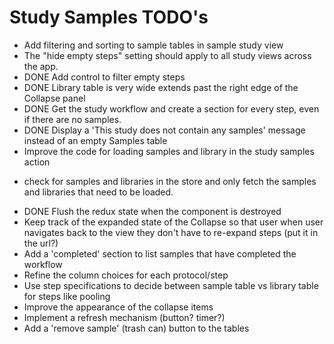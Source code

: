 # Study Samples TODO's

* Add filtering and sorting to sample tables in sample study view
* The "hide empty steps" setting should apply to all study views across the app.
* DONE Add control to filter empty steps
* DONE Library table is very wide extends past the right edge of the Collapse panel 
* DONE Get the study workflow and create a section for every step, even if there are no samples.
* DONE Display a 'This study does not contain any samples' message instead of an empty Samples table
* Improve the code for loading samples and library in the study samples action
- check for samples and libraries in the store and only fetch the samples and libraries
that need to be loaded.
* DONE Flush the redux state when the component is destroyed 
* Keep track of the expanded state of the Collapse so that user when user navigates
back to the view they don't have to re-expand steps (put it in the url?)
* Add a 'completed' section to list samples that have completed the workflow
* Refine the column choices for each protocol/step
* Use step specifications to decide between sample table vs library table for steps like pooling
* Improve the appearance of the collapse items
* Implement a refresh mechanism (button? timer?)
* Add a 'remove sample' (trash can) button to the tables
